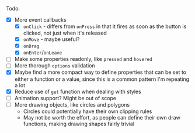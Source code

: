 Todo:
- [x] More event callbacks
	- [x] `onClick` - differs from `onPress` in that it fires as soon as the button is clicked, not just when it's released
	- [x] `onMove` - maybe useful?
	- [x] `onDrag`
	- [x] `onEnter`/`onLeave`
- [ ] Make some properties readonly, like `pressed` and `hovered`
- [ ] More thorough `options` validation
- [x] Maybe find a more compact way to define properties that can be set to either a function or a value, since this is a common pattern I'm repeating a lot
- [x] Reduce use of `get` function when dealing with styles
- [ ] Animation support? Might be out of scope
- [ ] More drawing objects, like circles and polygons
	- Circles could potentially have their own clipping rules
	- May not be worth the effort, as people can define their own draw functions, making drawing shapes fairly trivial
